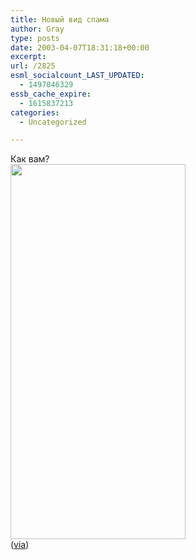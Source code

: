 ```yaml
---
title: Новый вид спама
author: Gray
type: posts
date: 2003-04-07T18:31:18+00:00
excerpt:
url: /2825
esml_socialcount_LAST_UPDATED:
  - 1497046329
essb_cache_expire:
  - 1615837213
categories:
  - Uncategorized

---
```








Как вам?  
<a href="http://www.howstrange.com/" target="_blank"><img src="https://i2.wp.com/www.searchengines.ru/blog/images/message_bottle.jpg?resize=280%2C600" width="280" height="600" border="0" data-recalc-dims="1" /></a>  
(<a href="http://www.b3ta.com/" target="_blank">via</a>)